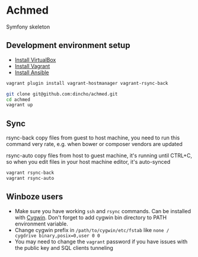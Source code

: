 Achmed
======

Symfony skeleton

## Development environment setup

- [Install VirtualBox](https://www.virtualbox.org/wiki/Downloads)
- [Install Vagrant](https://docs.vagrantup.com/v2/installation/)
- [Install Ansible](http://docs.ansible.com/intro_installation.html)

```bash
vagrant plugin install vagrant-hostmanager vagrant-rsync-back
```

```bash
git clone git@github.com:dincho/achmed.git
cd achmed
vagrant up
```

## Sync

rsync-back copy files from guest to host machine, you need to run this command very rate, 
e.g. when bower or composer vendors are updated

rsync-auto copy files from host to guest machine, it's running until CTRL+C, 
so when you edit files in your host machine editor, it's auto-synced

```bash
vagrant rsync-back
vagrant rsync-auto
```

## Winboze users

- Make sure you have working ```ssh``` and ```rsync``` commands. Can be installed with [Cygwin](https://www.cygwin.com). Don't forget to add cygwin bin directory to PATH environment variable.
- Change cygwin prefix in ```/path/to/cygwin/etc/fstab``` like ```none / cygdrive binary,posix=0,user 0 0```
- You may need to change the ```vagrant``` password if you have issues with the public key and SQL clients tunneling
